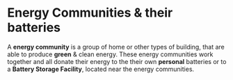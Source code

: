 # Energy Communities & their batteries

A **energy community** is a group of home or other types of building, that are able to produce **green** & clean energy. These energy communities work together and all donate their energy to the their own **personal** batteries or to a **Battery Storage Facility**, located near the energy communities.
